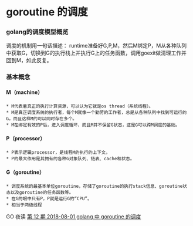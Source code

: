 # goroutine 的调度

### golang的调度模型概览
调度的机制用一句话描述：
runtime准备好G,P,M，然后M绑定P，M从各种队列中获取G，切换到G的执行栈上并执行G上的任务函数，调用goexit做清理工作并回到M，如此反复。

### 基本概念
#### M（machine）
    * M代表着真正的执行计算资源，可以认为它就是os thread（系统线程）。
    * M是真正调度系统的执行者，每个M就像一个勤劳的工作者，总是从各种队列中找到可运行的G，而且这样M的可以同时存在多个。
    * M在绑定有效的P后，进入调度循环，而且M并不保留G状态，这是G可以跨M调度的基础。
#### P（processor）
    * P表示逻辑processor，是线程M的执行的上下文。
    * P的最大作用是其拥有的各种G对象队列、链表、cache和状态。
#### G（goroutine）
    * 调度系统的最基本单位goroutine，存储了goroutine的执行stack信息、goroutine状态以及goroutine的任务函数等。
    * 在G的眼中只有P，P就是运行G的“CPU”。
    * 相当于两级线程

GO 夜读 [第 12 期 2018-08-01 golang 中 goroutine 的调度](https://talkgo.org/t/topic/31)